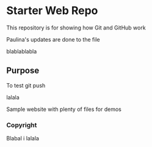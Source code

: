 # Starter Web Repo

This repository is for showing how Git and GitHub work

Paulina's updates are done to the file 

blablablabla

## Purpose

To test git push

lalala

Sample website with plenty of files for demos

### Copyright 

Blabal i lalala